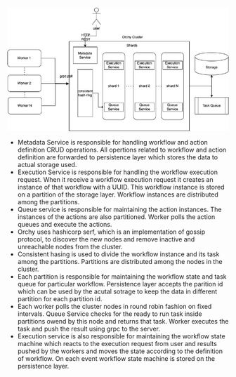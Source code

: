 ![alt orchy](https://github.com/Mohitkumar/orchy/blob/main/docs/orchy.jpg?raw=true)

* Metadata Service is responsible for handling workflow and action definition CRUD operations. All opertions related to workflow and action definition are forwarded to persistence layer which stores the data to actual storage used.<br />
* Execution Service is responsible for handling the workflow execution request. When it receive a workflow execution request it creates an instance of that workflow with a UUID. This workflow instance is stored on a partition of the storage layer. Workflow instances are distributed among the partitions.
* Queue service is responsible for maintaining the action instances. The instances of the actions are also partitioned. Worker polls the action queues and execute the actions.
* Orchy uses hashicorp serf, which is an implementation of gossip protocol, to discover the new nodes and remove inactive and unreachable nodes from the cluster.<br />
* Consistent hasing is used to divide the workflow instance and its task among the partitions. Partitions are distributed among the nodes in the cluster.<br />
* Each partition is responsible for maintaining the workflow state and task queue for particular workflow. Persistence layer accepts the parition id which can be used by the acutal sotrage to keep the data in different partition for each partition id.<br />
* Each worker polls the cluster nodes in round robin fashion on fixed intervals. Queue Service checks for the ready to run task inside partitions owend by this node and returns that task. Worker executes the task and push the result using grpc to the server.<br />
* Execution service is also responsible for maintaining the workflow state machine which reacts to the execution request from user and results pushed by the workers and moves the state according to the definition of workflow. On each event workflow state machine is stored on the persistence layer.

